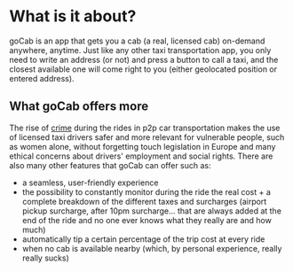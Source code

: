# What is it about? 

goCab is an app that gets you a cab (a real, licensed cab) on-demand anywhere, anytime. Just like any other taxi transportation app, you only need to write an address (or not) and press a button to call a taxi, and the closest available one will come right to you (either geolocated position or entered address). 

## What goCab offers more 

The rise of [crime](https://www.google.com/url?sa=t&rct=j&q=&esrc=s&source=web&cd=2&cad=rja&uact=8&ved=0ahUKEwjVr4uv5q3bAhUC71MKHW6iDZIQFggwMAE&url=http%3A%2F%2Fmoney.cnn.com%2F2018%2F04%2F30%2Ftechnology%2Fuber-driver-sexual-assault%2Findex.html&usg=AOvVaw3NBIYZL2aY5285nQHK7uBg) during the rides in p2p car transportation makes the use of licensed taxi drivers safer and more relevant for vulnerable people, such as women alone, without forgetting touch legislation in Europe and many ethical concerns about drivers' employment and social rights. There are also many other features that goCab can offer such as: 
* a seamless, user-friendly experience
* the possibility to constantly monitor during the ride the real cost + a complete breakdown of the different taxes and surcharges (airport pickup surcharge, after 10pm surcharge... that are always added at the end of the ride and no one ever knows what they really are and how much)
* automatically tip a certain percentage of the trip cost at every ride
* when no cab is available nearby (which, by personal experience, really really sucks)